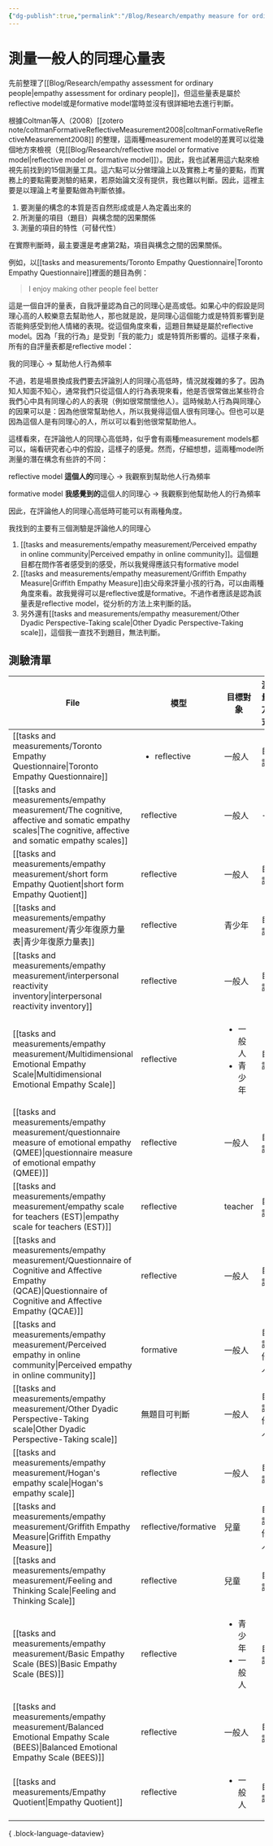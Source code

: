 ```yaml
---
{"dg-publish":true,"permalink":"/Blog/Research/empathy measure for ordinary people reflective or formative model/","title":"測量一般人的同理心量表是reflective or formative model","tags":["blog","empathy","measurement","inventory","reflective","formative","manuscript"],"created":"2022-07-20","updated":""}
---
```



# 測量一般人的同理心量表

先前整理了[[Blog/Research/empathy assessment for ordinary people\|empathy assessment for ordinary people]]，但這些量表是屬於reflective model或是formative model當時並沒有很詳細地去進行判斷。

根據Coltman等人（2008）[[zotero note/coltmanFormativeReflectiveMeasurement2008\|coltmanFormativeReflectiveMeasurement2008]] 的整理，這兩種measurement model的差異可以從幾個地方來檢視（見[[Blog/Research/reflective model or formative model\|reflective model or formative model]]）。因此，我也試著用這六點來檢視先前找到的15個測量工具。這六點可以分做理論上以及實務上考量的要點，而實務上的要點需要測驗的結果，若原始論文沒有提供，我也難以判斷。因此，這裡主要是以理論上考量要點做為判斷依據。


1. 要測量的構念的本質是否自然形成或是人為定義出來的
2. 所測量的項目（題目）與構念間的因果關係
3. 測量的項目的特性（可替代性）

在實際判斷時，最主要還是考慮第2點，項目與構念之間的因果關係。

<style> .container {font-family: sans-serif; text-align: center;} .button-wrapper button {z-index: 1;height: 40px; width: 100px; margin: 10px;padding: 5px;} .excalidraw .App-menu_top .buttonList { display: flex;} .excalidraw-wrapper { height: 800px; margin: 50px; position: relative;} :root[dir="ltr"] .excalidraw .layer-ui__wrapper .zen-mode-transition.App-menu_bottom--transition-left {transform: none;} </style><script src="https://cdn.jsdelivr.net/npm/react@17/umd/react.production.min.js"></script><script src="https://cdn.jsdelivr.net/npm/react-dom@17/umd/react-dom.production.min.js"></script><script type="text/javascript" src="https://cdn.jsdelivr.net/npm/@excalidraw/excalidraw@0/dist/excalidraw.production.min.js"></script><div id="measurement_modelexcalidraw.md1"></div><script>(function(){const InitialData={"type":"excalidraw","version":2,"source":"https://excalidraw.com","elements":[{"type":"ellipse","version":50,"versionNonce":405337202,"isDeleted":false,"id":"3-tqbp5ZLVtKjnWc4Mnzk","fillStyle":"hachure","strokeWidth":1,"strokeStyle":"solid","roughness":1,"opacity":100,"angle":0,"x":-221.83834838867188,"y":-87.21842575073242,"strokeColor":"#000000","backgroundColor":"transparent","width":187.8980712890625,"height":97.548828125,"seed":642925298,"groupIds":[],"strokeSharpness":"sharp","boundElements":[{"id":"wAoPmy_Z7N6AygmE-kM8j","type":"arrow"},{"id":"l8VeDDoj7WGaN67ht4uaE","type":"arrow"},{"id":"J37inoKKMOYB3P_grpwqb","type":"arrow"}],"updated":1659538711128,"link":null,"locked":false},{"type":"text","version":79,"versionNonce":117343410,"isDeleted":false,"id":"Hef8Dhr1","fillStyle":"hachure","strokeWidth":1,"strokeStyle":"solid","roughness":1,"opacity":100,"angle":0,"x":-175.10720825195312,"y":-63.9283561706543,"strokeColor":"#000000","backgroundColor":"transparent","width":95,"height":50,"seed":1473213230,"groupIds":[],"strokeSharpness":"sharp","boundElements":[],"updated":1659538640715,"link":null,"locked":false,"fontSize":20,"fontFamily":1,"text":"latent\nconstruct","rawText":"latent\nconstruct","baseline":43,"textAlign":"center","verticalAlign":"top","containerId":null,"originalText":"latent\nconstruct"},{"type":"rectangle","version":107,"versionNonce":1333496238,"isDeleted":false,"id":"3Kv45IqP1tjBqjKSIDHeM","fillStyle":"hachure","strokeWidth":1,"strokeStyle":"solid","roughness":1,"opacity":100,"angle":0,"x":-328.9366149902344,"y":-128.43308639526367,"strokeColor":"#000000","backgroundColor":"transparent","width":84,"height":47.06634521484375,"seed":1653192686,"groupIds":[],"strokeSharpness":"sharp","boundElements":[{"type":"text","id":"RNYhO64T"},{"id":"wAoPmy_Z7N6AygmE-kM8j","type":"arrow"}],"updated":1659538702656,"link":null,"locked":false},{"type":"text","version":61,"versionNonce":742808114,"isDeleted":false,"id":"RNYhO64T","fillStyle":"hachure","strokeWidth":1,"strokeStyle":"solid","roughness":1,"opacity":100,"angle":0,"x":-323.9366149902344,"y":-117.3999137878418,"strokeColor":"#000000","backgroundColor":"transparent","width":74,"height":25,"seed":1621425010,"groupIds":[],"strokeSharpness":"sharp","boundElements":[],"updated":1659538691756,"link":null,"locked":false,"fontSize":20,"fontFamily":1,"text":"item 1","rawText":"item 1","baseline":18,"textAlign":"center","verticalAlign":"middle","containerId":"3Kv45IqP1tjBqjKSIDHeM","originalText":"item 1"},{"type":"rectangle","version":122,"versionNonce":1315068462,"isDeleted":false,"id":"ZScW7qYqmxp7YhXCNml77","fillStyle":"hachure","strokeWidth":1,"strokeStyle":"solid","roughness":1,"opacity":100,"angle":0,"x":-365.5178527832031,"y":-52.61518478393555,"strokeColor":"#000000","backgroundColor":"transparent","width":84,"height":47.06634521484375,"seed":1568947502,"groupIds":[],"strokeSharpness":"sharp","boundElements":[{"id":"nV2A0aTX","type":"text"},{"id":"l8VeDDoj7WGaN67ht4uaE","type":"arrow"}],"updated":1659538706964,"link":null,"locked":false},{"type":"text","version":77,"versionNonce":1268257138,"isDeleted":false,"id":"nV2A0aTX","fillStyle":"hachure","strokeWidth":1,"strokeStyle":"solid","roughness":1,"opacity":100,"angle":0,"x":-360.5178527832031,"y":-41.58201217651367,"strokeColor":"#000000","backgroundColor":"transparent","width":74,"height":25,"seed":1506538674,"groupIds":[],"strokeSharpness":"sharp","boundElements":[],"updated":1659538688147,"link":null,"locked":false,"fontSize":20,"fontFamily":1,"text":"item 2","rawText":"item 2","baseline":18,"textAlign":"center","verticalAlign":"middle","containerId":"ZScW7qYqmxp7YhXCNml77","originalText":"item 2"},{"type":"rectangle","version":106,"versionNonce":1739953714,"isDeleted":false,"id":"5Q9V7S98ZeiPF6_mtJ89B","fillStyle":"hachure","strokeWidth":1,"strokeStyle":"solid","roughness":1,"opacity":100,"angle":0,"x":-316.0383605957031,"y":26.995044708251953,"strokeColor":"#000000","backgroundColor":"transparent","width":84,"height":47.06634521484375,"seed":962064434,"groupIds":[],"strokeSharpness":"sharp","boundElements":[{"id":"dBakNFGO","type":"text"},{"id":"J37inoKKMOYB3P_grpwqb","type":"arrow"}],"updated":1659538711129,"link":null,"locked":false},{"type":"text","version":61,"versionNonce":1587391154,"isDeleted":false,"id":"dBakNFGO","fillStyle":"hachure","strokeWidth":1,"strokeStyle":"solid","roughness":1,"opacity":100,"angle":0,"x":-311.0383605957031,"y":38.02821731567383,"strokeColor":"#000000","backgroundColor":"transparent","width":74,"height":25,"seed":478405614,"groupIds":[],"strokeSharpness":"sharp","boundElements":[],"updated":1659538696006,"link":null,"locked":false,"fontSize":20,"fontFamily":1,"text":"item 3","rawText":"item 3","baseline":18,"textAlign":"center","verticalAlign":"middle","containerId":"5Q9V7S98ZeiPF6_mtJ89B","originalText":"item 3"},{"type":"arrow","version":54,"versionNonce":947796156,"isDeleted":false,"id":"wAoPmy_Z7N6AygmE-kM8j","fillStyle":"hachure","strokeWidth":1,"strokeStyle":"solid","roughness":1,"opacity":100,"angle":0,"x":-195.54189209235486,"y":-80.25925751888192,"strokeColor":"#000000","backgroundColor":"transparent","width":42.78876586662952,"height":28.511444843178623,"seed":1656325234,"groupIds":[],"strokeSharpness":"round","boundElements":[],"updated":1659679282633,"link":null,"locked":false,"startBinding":{"elementId":"3-tqbp5ZLVtKjnWc4Mnzk","gap":7.3891006926978235,"focus":-0.04112590801925005},"endBinding":{"elementId":"3Kv45IqP1tjBqjKSIDHeM","gap":6.60595703125,"focus":-0.7037864838242268},"lastCommittedPoint":null,"startArrowhead":null,"endArrowhead":"arrow","points":[[0,0],[-42.78876586662952,-28.511444843178623]]},{"type":"arrow","version":40,"versionNonce":2049950012,"isDeleted":false,"id":"l8VeDDoj7WGaN67ht4uaE","fillStyle":"hachure","strokeWidth":1,"strokeStyle":"solid","roughness":1,"opacity":100,"angle":0,"x":-225.635484276923,"y":-37.424201367545564,"strokeColor":"#000000","backgroundColor":"transparent","width":46.72099155315513,"height":4.967372296500642,"seed":522039346,"groupIds":[],"strokeSharpness":"round","boundElements":[],"updated":1659679282635,"link":null,"locked":false,"startBinding":{"elementId":"3-tqbp5ZLVtKjnWc4Mnzk","gap":3.8155192879697353,"focus":0.1882541525682399},"endBinding":{"elementId":"ZScW7qYqmxp7YhXCNml77","gap":9.161376953125,"focus":0.07374140659346132},"lastCommittedPoint":null,"startArrowhead":null,"endArrowhead":"arrow","points":[[0,0],[-46.72099155315513,4.967372296500642]]},{"type":"arrow","version":49,"versionNonce":228342204,"isDeleted":false,"id":"J37inoKKMOYB3P_grpwqb","fillStyle":"hachure","strokeWidth":1,"strokeStyle":"solid","roughness":1,"opacity":100,"angle":0,"x":-179.1264217397684,"y":10.372636567630977,"strokeColor":"#000000","backgroundColor":"transparent","width":45.70014686374722,"height":40.35943816991784,"seed":53094322,"groupIds":[],"strokeSharpness":"round","boundElements":[],"updated":1659679282637,"link":null,"locked":false,"startBinding":{"elementId":"3-tqbp5ZLVtKjnWc4Mnzk","gap":7.740340268647323,"focus":-0.03706534415686419},"endBinding":{"elementId":"5Q9V7S98ZeiPF6_mtJ89B","gap":7.2117919921875,"focus":0.7202415319180563},"lastCommittedPoint":null,"startArrowhead":null,"endArrowhead":"arrow","points":[[0,0],[-45.70014686374722,40.35943816991784]]},{"type":"text","version":107,"versionNonce":1149428142,"isDeleted":false,"id":"DLeXNTwd","fillStyle":"hachure","strokeWidth":1,"strokeStyle":"solid","roughness":1,"opacity":100,"angle":0,"x":-260.7917785644531,"y":-191.9056510925293,"strokeColor":"#000000","backgroundColor":"transparent","width":216,"height":35,"seed":1757937650,"groupIds":[],"strokeSharpness":"sharp","boundElements":[],"updated":1659538732097,"link":null,"locked":false,"fontSize":28,"fontFamily":1,"text":"reflective model","rawText":"reflective model","baseline":25,"textAlign":"center","verticalAlign":"top","containerId":null,"originalText":"reflective model"},{"type":"ellipse","version":294,"versionNonce":1313817518,"isDeleted":false,"id":"7WEvITmc4NoPSxO3fHZgI","fillStyle":"hachure","strokeWidth":1,"strokeStyle":"solid","roughness":1,"opacity":100,"angle":0,"x":128.3624267578125,"y":-84.28937911987305,"strokeColor":"#000000","backgroundColor":"transparent","width":187.8980712890625,"height":97.548828125,"seed":2038256498,"groupIds":[],"strokeSharpness":"sharp","boundElements":[{"id":"ot8mUodhmIiKd7jxNWd2R","type":"arrow"},{"id":"bunRmgQ2SQMOKpgYxxSk9","type":"arrow"},{"id":"bIW3Q9nthI_3QFDLNhfDw","type":"arrow"}],"updated":1659538823596,"link":null,"locked":false},{"type":"text","version":204,"versionNonce":2031140466,"isDeleted":false,"id":"fnUZzhdJ","fillStyle":"hachure","strokeWidth":1,"strokeStyle":"solid","roughness":1,"opacity":100,"angle":0,"x":179.119384765625,"y":-60.23618698120117,"strokeColor":"#000000","backgroundColor":"transparent","width":95,"height":50,"seed":1716081838,"groupIds":[],"strokeSharpness":"sharp","boundElements":[],"updated":1659538825730,"link":null,"locked":false,"fontSize":20,"fontFamily":1,"text":"latent\nconstruct","rawText":"latent\nconstruct","baseline":43,"textAlign":"center","verticalAlign":"top","containerId":null,"originalText":"latent\nconstruct"},{"type":"rectangle","version":448,"versionNonce":1542835826,"isDeleted":false,"id":"-aYnNpC60cS3TE9sctnbU","fillStyle":"hachure","strokeWidth":1,"strokeStyle":"solid","roughness":1,"opacity":100,"angle":0,"x":383.01055908203125,"y":-136.28376388549805,"strokeColor":"#000000","backgroundColor":"transparent","width":84,"height":47.06634521484375,"seed":2099647794,"groupIds":[],"strokeSharpness":"sharp","boundElements":[{"id":"UQa6sasP","type":"text"},{"id":"ot8mUodhmIiKd7jxNWd2R","type":"arrow"}],"updated":1659538812896,"link":null,"locked":false},{"type":"text","version":399,"versionNonce":1642727854,"isDeleted":false,"id":"UQa6sasP","fillStyle":"hachure","strokeWidth":1,"strokeStyle":"solid","roughness":1,"opacity":100,"angle":0,"x":388.01055908203125,"y":-125.25059127807617,"strokeColor":"#000000","backgroundColor":"transparent","width":74,"height":25,"seed":1607896814,"groupIds":[],"strokeSharpness":"sharp","boundElements":[],"updated":1659538812896,"link":null,"locked":false,"fontSize":20,"fontFamily":1,"text":"item 1","rawText":"item 1","baseline":18,"textAlign":"center","verticalAlign":"middle","containerId":"-aYnNpC60cS3TE9sctnbU","originalText":"item 1"},{"type":"rectangle","version":556,"versionNonce":1481304690,"isDeleted":false,"id":"RPuQMmaRdrpNFGI3oMvgT","fillStyle":"hachure","strokeWidth":1,"strokeStyle":"solid","roughness":1,"opacity":100,"angle":0,"x":403.2297058105469,"y":-62.37809371948242,"strokeColor":"#000000","backgroundColor":"transparent","width":84,"height":47.06634521484375,"seed":433102578,"groupIds":[],"strokeSharpness":"sharp","boundElements":[{"id":"hA8C9MrG","type":"text"},{"id":"bunRmgQ2SQMOKpgYxxSk9","type":"arrow"}],"updated":1659538839064,"link":null,"locked":false},{"type":"text","version":508,"versionNonce":1443147182,"isDeleted":false,"id":"hA8C9MrG","fillStyle":"hachure","strokeWidth":1,"strokeStyle":"solid","roughness":1,"opacity":100,"angle":0,"x":408.2297058105469,"y":-51.34492111206055,"strokeColor":"#000000","backgroundColor":"transparent","width":74,"height":25,"seed":541229358,"groupIds":[],"strokeSharpness":"sharp","boundElements":[],"updated":1659538839064,"link":null,"locked":false,"fontSize":20,"fontFamily":1,"text":"item 2","rawText":"item 2","baseline":18,"textAlign":"center","verticalAlign":"middle","containerId":"RPuQMmaRdrpNFGI3oMvgT","originalText":"item 2"},{"type":"rectangle","version":447,"versionNonce":1749681522,"isDeleted":false,"id":"m7xBv7a-xDzFtL_kJKMFD","fillStyle":"hachure","strokeWidth":1,"strokeStyle":"solid","roughness":1,"opacity":100,"angle":0,"x":395.9088134765625,"y":19.144367218017578,"strokeColor":"#000000","backgroundColor":"transparent","width":84,"height":47.06634521484375,"seed":1543762098,"groupIds":[],"strokeSharpness":"sharp","boundElements":[{"id":"etLue1ig","type":"text"},{"id":"bIW3Q9nthI_3QFDLNhfDw","type":"arrow"}],"updated":1659538812896,"link":null,"locked":false},{"type":"text","version":399,"versionNonce":492356270,"isDeleted":false,"id":"etLue1ig","fillStyle":"hachure","strokeWidth":1,"strokeStyle":"solid","roughness":1,"opacity":100,"angle":0,"x":400.9088134765625,"y":30.177539825439453,"strokeColor":"#000000","backgroundColor":"transparent","width":74,"height":25,"seed":1257646958,"groupIds":[],"strokeSharpness":"sharp","boundElements":[],"updated":1659538812896,"link":null,"locked":false,"fontSize":20,"fontFamily":1,"text":"item 3","rawText":"item 3","baseline":18,"textAlign":"center","verticalAlign":"middle","containerId":"m7xBv7a-xDzFtL_kJKMFD","originalText":"item 3"},{"type":"text","version":208,"versionNonce":1792873902,"isDeleted":false,"id":"YpO1XyIx","fillStyle":"hachure","strokeWidth":1,"strokeStyle":"solid","roughness":1,"opacity":100,"angle":0,"x":149.701171875,"y":-189.31534957885742,"strokeColor":"#000000","backgroundColor":"transparent","width":216,"height":35,"seed":1731766254,"groupIds":[],"strokeSharpness":"sharp","boundElements":[],"updated":1659538760588,"link":null,"locked":false,"fontSize":28,"fontFamily":1,"text":"formative model","rawText":"formative model","baseline":25,"textAlign":"center","verticalAlign":"top","containerId":null,"originalText":"formative model"},{"type":"arrow","version":837,"versionNonce":1575330364,"isDeleted":false,"id":"ot8mUodhmIiKd7jxNWd2R","fillStyle":"hachure","strokeWidth":1,"strokeStyle":"solid","roughness":1,"opacity":100,"angle":0,"x":387.86114886243087,"y":-80.59025192260742,"strokeColor":"#000000","backgroundColor":"transparent","width":67.11756622326493,"height":27.641795408693156,"seed":921494894,"groupIds":[],"strokeSharpness":"round","boundElements":[],"updated":1659679282639,"link":null,"locked":false,"startBinding":{"elementId":"-aYnNpC60cS3TE9sctnbU","gap":8.627166748046875,"focus":-0.41140816051191903},"endBinding":{"elementId":"7WEvITmc4NoPSxO3fHZgI","gap":9.251036169121981,"focus":0.37111764543388864},"lastCommittedPoint":null,"startArrowhead":null,"endArrowhead":"arrow","points":[[0,0],[-67.11756622326493,27.641795408693156]]},{"type":"arrow","version":1029,"versionNonce":569244348,"isDeleted":false,"id":"bunRmgQ2SQMOKpgYxxSk9","fillStyle":"hachure","strokeWidth":1,"strokeStyle":"solid","roughness":1,"opacity":100,"angle":0,"x":391.5693359375,"y":-36.27507530726709,"strokeColor":"#000000","backgroundColor":"transparent","width":72.46455742639989,"height":1.2812609744456296,"seed":1068026994,"groupIds":[],"strokeSharpness":"round","boundElements":[],"updated":1659679282641,"link":null,"locked":false,"startBinding":{"elementId":"RPuQMmaRdrpNFGI3oMvgT","gap":11.660369873046875,"focus":-0.06689089095912086},"endBinding":{"elementId":"7WEvITmc4NoPSxO3fHZgI","gap":2.849213090714585,"focus":0.0457469338789144},"lastCommittedPoint":null,"startArrowhead":null,"endArrowhead":"arrow","points":[[0,0],[-72.46455742639989,1.2812609744456296]]},{"type":"arrow","version":832,"versionNonce":1683440444,"isDeleted":false,"id":"bIW3Q9nthI_3QFDLNhfDw","fillStyle":"hachure","strokeWidth":1,"strokeStyle":"solid","roughness":1,"opacity":100,"angle":0,"x":415.10155973194185,"y":12.204273223876953,"strokeColor":"#000000","backgroundColor":"transparent","width":104.92707323927192,"height":21.996516632565744,"seed":1826915950,"groupIds":[],"strokeSharpness":"round","boundElements":[],"updated":1659679282643,"link":null,"locked":false,"startBinding":{"elementId":"m7xBv7a-xDzFtL_kJKMFD","gap":6.940093994140625,"focus":0.7950574429241808},"endBinding":{"elementId":"7WEvITmc4NoPSxO3fHZgI","gap":5.7172296220848935,"focus":0.13884678202273987},"lastCommittedPoint":null,"startArrowhead":null,"endArrowhead":"arrow","points":[[0,0],[-104.92707323927192,-21.996516632565744]]},{"id":"K98JjrF_KLFY82QU5wo-R","type":"text","x":0.1416407993861526,"y":66.43501227242604,"width":20,"height":70,"angle":0,"strokeColor":"#000000","backgroundColor":"transparent","fillStyle":"hachure","strokeWidth":1,"strokeStyle":"solid","roughness":1,"opacity":100,"groupIds":[],"strokeSharpness":"sharp","seed":2102406660,"version":6,"versionNonce":1656339900,"isDeleted":true,"boundElements":null,"updated":1659679297415,"link":null,"locked":false,"text":"hi\n","rawText":"hi\n","fontSize":28,"fontFamily":1,"textAlign":"center","verticalAlign":"top","baseline":60,"containerId":null,"originalText":"hi\n"}],"appState":{"theme":"light","viewBackgroundColor":"#ffffff","currentItemStrokeColor":"#000000","currentItemBackgroundColor":"transparent","currentItemFillStyle":"hachure","currentItemStrokeWidth":1,"currentItemStrokeStyle":"solid","currentItemRoughness":1,"currentItemOpacity":100,"currentItemFontFamily":1,"currentItemFontSize":28,"currentItemTextAlign":"center","currentItemStrokeSharpness":"sharp","currentItemStartArrowhead":null,"currentItemEndArrowhead":"arrow","currentItemLinearStrokeSharpness":"round","gridSize":null,"colorPalette":{}},"files":{}};InitialData.scrollToContent=true;App=()=>{const e=React.useRef(null),t=React.useRef(null),[n,i]=React.useState({width:void 0,height:void 0});return React.useEffect(()=>{i({width:t.current.getBoundingClientRect().width,height:t.current.getBoundingClientRect().height});const e=()=>{i({width:t.current.getBoundingClientRect().width,height:t.current.getBoundingClientRect().height})};return window.addEventListener("resize",e),()=>window.removeEventListener("resize",e)},[t]),React.createElement(React.Fragment,null,React.createElement("div",{className:"excalidraw-wrapper",ref:t},React.createElement(ExcalidrawLib.Excalidraw,{ref:e,width:n.width,height:n.height,initialData:InitialData,viewModeEnabled:!0,zenModeEnabled:!0,gridModeEnabled:!1})))},excalidrawWrapper=document.getElementById("measurement_modelexcalidraw.md1");ReactDOM.render(React.createElement(App),excalidrawWrapper);})();</script>

例如，以[[tasks and measurements/Toronto Empathy Questionnaire\|Toronto Empathy Questionnaire]]裡面的題目為例：
> I enjoy making other people feel better

這是一個自評的量表，自我評量認為自己的同理心是高或低。如果心中的假設是同理心高的人較樂意去幫助他人，那也就是說，是同理心這個能力或是特質影響到是否能夠感受到他人情緒的表現。從這個角度來看，這題目無疑是屬於reflective model。因為「我的行為」是受到「我的能力」或是特質所影響的。這樣子來看，所有的自評量表都是reflective model：

我的同理心 → 幫助他人行為頻率


不過，若是場景換成我們要去評論別人的同理心高低時，情況就複雜的多了。因為知人知面不知心，通常我們只從這個人的行為表現來看，他是否很常做出某些符合我們心中具有同理心的人的表現（例如很常關懷他人）。這時候助人行為與同理心的因果可以是：因為他很常幫助他人，所以我覺得這個人很有同理心。但也可以是因為這個人是有同理心的人，所以可以看到他很常幫助他人。

這樣看來，在評論他人的同理心高低時，似乎會有兩種measurement models都可以，端看研究者心中的假設，這樣子的感覺。然而，仔細想想，這兩種model所測量的潛在構念有些許的不同：

reflective model
**這個人的**同理心 → 我觀察到幫助他人行為頻率

formative model
**我感覺到的**這個人的同理心 → 我觀察到他幫助他人的行為頻率

因此，在評論他人的同理心高低時可能可以有兩種角度。

我找到的主要有三個測驗是評論他人的同理心
1. [[tasks and measurements/empathy measurement/Perceived empathy in online community\|Perceived empathy in online community]]。這個題目都在問作答者感受到的感受，所以我覺得應該只有formative model
2. [[tasks and measurements/empathy measurement/Griffith Empathy Measure\|Griffith Empathy Measure]]由父母來評量小孩的行為，可以由兩種角度來看。故我覺得可以是reflective或是formative。不過作者應該是認為該量表是reflective model，從分析的方法上來判斷的話。
3. 另外還有[[tasks and measurements/empathy measurement/Other Dyadic Perspective-Taking scale\|Other Dyadic Perspective-Taking scale]]，這個我一直找不到題目，無法判斷。

## 測驗清單

| File                                                                                                                                                               | 模型                           | 目標對象                              | 測量方式 |
| ------------------------------------------------------------------------------------------------------------------------------------------------------------------ | ---------------------------- | --------------------------------- | ---- |
| [[tasks and measurements/Toronto Empathy Questionnaire\|Toronto Empathy Questionnaire]]                                                                         | <ul><li>reflective</li></ul> | 一般人                               | 自評   |
| [[tasks and measurements/empathy measurement/The cognitive, affective and somatic empathy scales\|The cognitive, affective and somatic empathy scales]]         | reflective                   | 一般人                               | \-   |
| [[tasks and measurements/empathy measurement/short form Empathy Quotient\|short form Empathy Quotient]]                                                         | reflective                   | 一般人                               | 自評   |
| [[tasks and measurements/empathy measurement/青少年復原力量表\|青少年復原力量表]]                                                                                               | reflective                   | 青少年                               | 自評   |
| [[tasks and measurements/empathy measurement/interpersonal reactivity inventory\|interpersonal reactivity inventory]]                                           | reflective                   | 一般人                               | 自評   |
| [[tasks and measurements/empathy measurement/Multidimensional Emotional Empathy Scale\|Multidimensional Emotional Empathy Scale]]                               | reflective                   | <ul><li>一般人</li><li>青少年</li></ul> | 自評   |
| [[tasks and measurements/empathy measurement/questionnaire measure of emotional empathy (QMEE)\|questionnaire measure of emotional empathy (QMEE)]]             | reflective                   | 一般人                               | 自評   |
| [[tasks and measurements/empathy measurement/empathy scale for teachers (EST)\|empathy scale for teachers (EST)]]                                               | reflective                   | teacher                           | 自評   |
| [[tasks and measurements/empathy measurement/Questionnaire of Cognitive and Affective Empathy (QCAE)\|Questionnaire of Cognitive and Affective Empathy (QCAE)]] | reflective                   | 一般人                               | 自評   |
| [[tasks and measurements/empathy measurement/Perceived empathy in online community\|Perceived empathy in online community]]                                     | formative                    | 一般人                               | 自評他人 |
| [[tasks and measurements/empathy measurement/Other Dyadic Perspective-Taking scale\|Other Dyadic Perspective-Taking scale]]                                     | 無題目可判斷                       | 一般人                               | 自評他人 |
| [[tasks and measurements/empathy measurement/Hogan's empathy scale\|Hogan's empathy scale]]                                                                     | reflective                   | 一般人                               | 自評   |
| [[tasks and measurements/empathy measurement/Griffith Empathy Measure\|Griffith Empathy Measure]]                                                               | reflective/formative         | 兒童                                | 自評他人 |
| [[tasks and measurements/empathy measurement/Feeling and Thinking Scale\|Feeling and Thinking Scale]]                                                           | reflective                   | 兒童                                | 自評   |
| [[tasks and measurements/empathy measurement/Basic Empathy Scale (BES)\|Basic Empathy Scale (BES)]]                                                             | reflective                   | <ul><li>青少年</li><li>一般人</li></ul> | 自評   |
| [[tasks and measurements/empathy measurement/Balanced Emotional Empathy Scale (BEES)\|Balanced Emotional Empathy Scale (BEES)]]                                 | reflective                   | 一般人                               | 自評   |
| [[tasks and measurements/Empathy Quotient\|Empathy Quotient]]                                                                                                   | reflective                   | <ul><li>一般人</li></ul>             | 自評   |

{ .block-language-dataview}